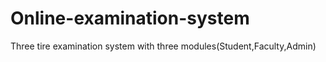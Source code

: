 # Online-examination-system
Three tire examination system with three modules(Student,Faculty,Admin)
